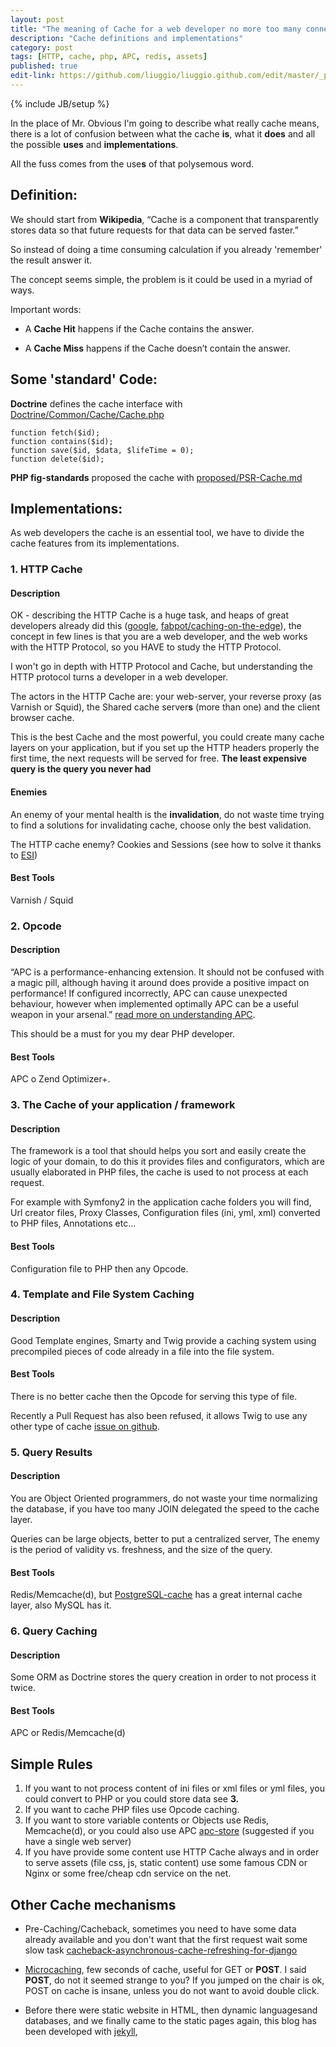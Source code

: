 ```yaml
---
layout: post
title: "The meaning of Cache for a web developer no more too many connection"
description: "Cache definitions and implementations"
category: post
tags: [HTTP, cache, php, APC, redis, assets]
published: true
edit-link: https://github.com/liuggio/liuggio.github.com/edit/master/_posts/2013-02-22-the-meaning-of-cache-for-a-web-developer-no-more-too-many-connection.md
---
```

{% include JB/setup %}


In the place of Mr. Obvious I'm going to describe what really cache means, there is a lot of confusion between what the cache **is**, what it **does** and all the possible **uses** and **implementations**.

All the fuss comes from the use**s** of that polysemous word.

## Definition:

We should start from **Wikipedia**, “Cache is a component that transparently stores data so that future requests for that data can be served faster.”

So instead of doing a time consuming calculation if you already 'remember' the result answer it.

The concept seems simple, the problem is it could be used in a myriad of ways.

Important words:

- A **Cache Hit** happens if the Cache contains the answer.

- A **Cache Miss** happens if the Cache doesn’t contain the answer.


## Some 'standard' Code:

**Doctrine** defines the cache interface with  [Doctrine/Common/Cache/Cache.php](https://github.com/doctrine/cache/blob/master/lib/Doctrine/Common/Cache/Cache.php)

    function fetch($id);
    function contains($id);
    function save($id, $data, $lifeTime = 0);
    function delete($id);

**PHP fig-standards** proposed the cache with [proposed/PSR-Cache.md](https://github.com/php-fig/fig-standards/issues?labels=Cache&page=1&state=open)

## Implementations:

As web developers the cache is an essential tool, we have to divide the cache features from its implementations.

### 1. HTTP Cache

#### Description

OK - describing the HTTP Cache is a huge task, and heaps of great developers already did this ([google](https://www.google.com/search?q=http+cache), [fabpot/caching-on-the-edge](http://www.slideshare.net/fabpot/caching-on-the-edge)),
the concept in few lines is that you are a web developer, and the web works with the HTTP Protocol, so you HAVE to study the HTTP Protocol.

I won't go in depth with HTTP Protocol and Cache, but understanding the HTTP protocol turns a developer in a web developer.

The actors in the HTTP Cache are: your web-server, your reverse proxy (as Varnish or Squid), the Shared cache server**s**  (more than one) and the client browser cache.

This is the best Cache and the most powerful, you could create many cache layers on your application, but
if you set up the HTTP headers properly the first time, the next requests will be served for free.
**The least expensive query is the query you never had**

#### Enemies

An enemy of your mental health is the **invalidation**, do not waste time trying to find a solutions for invalidating cache,
choose only the best validation.

The HTTP cache enemy? Cookies and Sessions (see how to solve it thanks to [ESI](https://www.google.it/search?client=ubuntu&channel=fs&q=ESI+cache&ie=utf-8&oe=utf-8&redir_esc=&ei=P6QnUbS5AsbKtAbdQQ))

#### Best Tools

Varnish / Squid

### 2. Opcode

#### Description

“APC is a performance-enhancing extension. It should not be confused with a magic pill, although having it around does provide a positive impact on performance!
 If configured incorrectly, APC can cause unexpected behaviour, however when implemented optimally APC can be a useful weapon in your arsenal.”
[read more on understanding APC](http://techportal.inviqa.com/2010/10/07/understanding-apc/).

This should be a must for you my dear PHP developer.

#### Best Tools

APC o Zend Optimizer+.

### 3. The Cache of your application / framework

#### Description

The framework is a tool that should helps you sort and easily create the logic of your domain,
to do this it provides files and configurators, which are usually elaborated in PHP files,
the cache is used to not process at each request.

For example with Symfony2 in the application cache folders you will find, Url creator files, Proxy Classes, Configuration files (ini, yml, xml) converted to PHP files, Annotations etc...

#### Best Tools

Configuration file to PHP then any Opcode.

### 4. Template and File System Caching

#### Description

Good Template engines, Smarty and Twig provide a caching system using precompiled pieces of code already in a file into the file system.

#### Best Tools

There is no better cache then the Opcode for serving this type of file.

Recently a Pull Request has also been refused, it allows Twig to use any other type of cache [issue on github](https://github.com/fabpot/Twig/issues/728).

### 5. Query Results

#### Description

You are Object Oriented programmers, do not waste your time normalizing the database, if you have too many JOIN delegated the speed to the cache layer.

Queries can be large objects, better to put a centralized server,
The enemy is the period of validity vs. freshness, and the size of the query.

#### Best Tools

Redis/Memcache(d), but [PostgreSQL-cache](http://www.slideshare.net/uptimeforce/postgresql-query-cache-pqc) has a great internal cache layer, also MySQL has it.

### 6. Query Caching

#### Description

Some ORM as Doctrine stores the query creation in order to not process it twice.

#### Best Tools

APC or Redis/Memcache(d)

## Simple Rules

1. If you want to not process content of ini files or xml files or yml files, you could convert to PHP or you could store data see **3.**
2. If you want to cache PHP files use Opcode caching.
3. If you want to store variable contents or Objects use Redis, Memcache(d), or you could also use APC [apc-store](http://php.net/manual/en/function.apc-store.php) (suggested if you have a single web server)
4. If you have provide some content use HTTP Cache always and in order to serve assets (file css, js, static content) use some famous CDN or Nginx or some free/cheap cdn service on the net.

## Other Cache mechanisms

- Pre-Caching/Cacheback, sometimes you need to have some data already available and you don't want that the first request wait some slow task [cacheback-asynchronous-cache-refreshing-for-django](http://codeinthehole.com/writing/cacheback-asynchronous-cache-refreshing-for-django)

- [Microcaching](http://www.howtoforge.com/why-you-should-always-use-nginx-with-microcaching), few seconds of cache, useful for GET or **POST**.
 I said **POST**, do not it seemed strange to you? If you jumped on the chair is ok, POST on cache is insane, unless you do not want to avoid double click.

- Before there were static website in HTML, then dynamic languages ​​and databases, and we finally came to the static pages again, this blog has been developed with [jekyll](http://jekyllbootstrap.com/lessons/jekyll-introduction.html),

